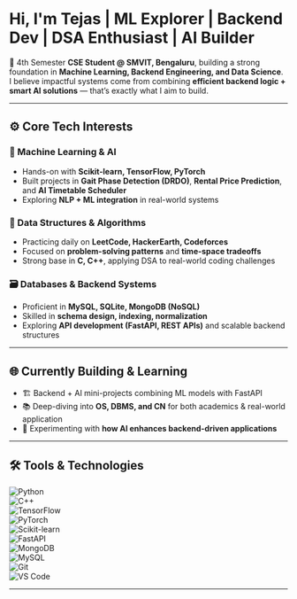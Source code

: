 # Hi, I'm Tejas | ML Explorer | Backend Dev | DSA Enthusiast | AI Builder

🚀 4th Semester **CSE Student @ SMVIT, Bengaluru**, building a strong foundation in **Machine Learning, Backend Engineering, and Data Science**.  
I believe impactful systems come from combining **efficient backend logic + smart AI solutions** — that’s exactly what I aim to build.  

---

## ⚙️ Core Tech Interests  

### 🔧 Machine Learning & AI  
- Hands-on with **Scikit-learn, TensorFlow, PyTorch**  
- Built projects in **Gait Phase Detection (DRDO)**, **Rental Price Prediction**, and **AI Timetable Scheduler**  
- Exploring **NLP + ML integration** in real-world systems  

### 🧠 Data Structures & Algorithms  
- Practicing daily on **LeetCode, HackerEarth, Codeforces**  
- Focused on **problem-solving patterns** and **time-space tradeoffs**  
- Strong base in **C, C++**, applying DSA to real-world coding challenges  

### 🗃️ Databases & Backend Systems  
- Proficient in **MySQL, SQLite, MongoDB (NoSQL)**  
- Skilled in **schema design, indexing, normalization**  
- Exploring **API development (FastAPI, REST APIs)** and scalable backend structures  

---

## 🌐 Currently Building & Learning  
- 🏗️ Backend + AI mini-projects combining ML models with FastAPI  
- 📚 Deep-diving into **OS, DBMS, and CN** for both academics & real-world application  
- 🤖 Experimenting with **how AI enhances backend-driven applications**  

---

## 🛠️ Tools & Technologies  
![Python](https://img.shields.io/badge/Python-3776AB?style=for-the-badge&logo=python&logoColor=white)  
![C++](https://img.shields.io/badge/C++-00599C?style=for-the-badge&logo=cplusplus&logoColor=white)  
![TensorFlow](https://img.shields.io/badge/TensorFlow-FF6F00?style=for-the-badge&logo=tensorflow&logoColor=white)  
![PyTorch](https://img.shields.io/badge/PyTorch-EE4C2C?style=for-the-badge&logo=pytorch&logoColor=white)  
![Scikit-learn](https://img.shields.io/badge/Scikit--learn-F7931E?style=for-the-badge&logo=scikit-learn&logoColor=white)  
![FastAPI](https://img.shields.io/badge/FastAPI-009688?style=for-the-badge&logo=fastapi&logoColor=white)  
![MongoDB](https://img.shields.io/badge/MongoDB-47A248?style=for-the-badge&logo=mongodb&logoColor=white)  
![MySQL](https://img.shields.io/badge/MySQL-4479A1?style=for-the-badge&logo=mysql&logoColor=white)  
![Git](https://img.shields.io/badge/Git-F05032?style=for-the-badge&logo=git&logoColor=white)  
![VS Code](https://img.shields.io/badge/VS%20Code-0078D4?style=for-the-badge&logo=visual-studio-code&logoColor=white)  

---
